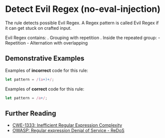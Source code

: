 # Detect Evil Regex (no-eval-injection)

The rule detects possible Evil Regex. A Regex pattern is called Evil Regex if it can get stuck on crafted input.

Evil Regex contains:
. Grouping with repetition
. Inside the repeated group: - Repetition - Alternation with overlapping

## Demonstrative Examples

Examples of **incorrect** code for this rule:

```js
let pattern = /(a+)+/;
```

Examples of **correct** code for this rule:

```js
let pattern = /a+/;
```

## Further Reading

- [CWE-1333: Inefficient Regular Expression Complexity](https://cwe.mitre.org/data/definitions/1333.html)
- [OWASP: Regular expression Denial of Service - ReDoS](https://owasp.org/www-community/attacks/Regular_expression_Denial_of_Service_-_ReDoS)
